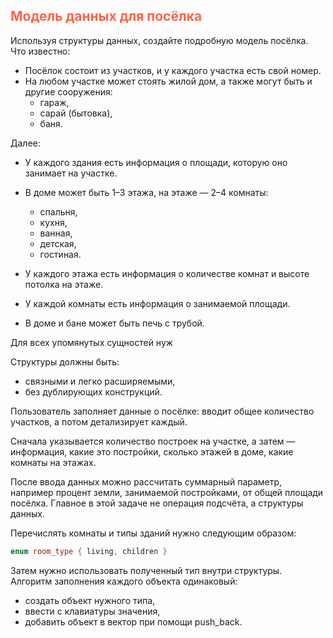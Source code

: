 ## <font color="tomato">Модель данных для посёлка</font>

Используя структуры данных, создайте подробную модель посёлка. Что известно:
* Посёлок состоит из участков, и у каждого участка есть свой номер.
* На любом участке может стоять жилой дом, а также могут быть и другие сооружения:
  * гараж,
  * сарай (бытовка),
  * баня.

Далее:
* У каждого здания есть информация о площади, которую оно занимает на участке.
* В доме может быть 1–3 этажа, на этаже — 2–4 комнаты:
  * спальня,
  * кухня,
  * ванная,
  * детская,
  * гостиная.

* У каждого этажа есть информация о количестве комнат и высоте потолка на этаже.
* У каждой комнаты есть информация о занимаемой площади.
* В доме и бане может быть печь с трубой.

Для всех упомянутых сущностей нуж 

Структуры должны быть:
* связными и легко расширяемыми,
* без дублирующих конструкций.

Пользователь заполняет данные о посёлке: вводит общее количество участков, а потом детализирует каждый.

Сначала указывается количество построек на участке, 
а затем — информация, какие это постройки, 
сколько этажей в доме, 
какие комнаты на этажах.

После ввода данных можно рассчитать суммарный параметр, 
например процент земли, занимаемой постройками, от общей площади посёлка. 
Главное в этой задаче не операция подсчёта, а структуры данных.

Перечислять комнаты и типы зданий нужно следующим образом:

```c++
enum room_type { living, children }
```

Затем нужно использовать полученный тип внутри структуры. 
Алгоритм заполнения каждого объекта одинаковый:
* создать объект нужного типа,
* ввести с клавиатуры значения,
* добавить объект в вектор при помощи push_back.



